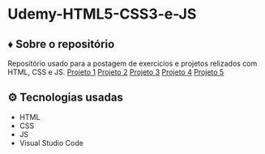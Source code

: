 # Udemy-HTML5-CSS3-e-JS

## ♦ Sobre o repositório 

Repositório usado para a postagem de exercicios e projetos relizados com HTML, CSS e JS.
[Projeto 1](https://rafaelronchi.github.io/Udemy-HTML5-CSS3-e-JS-/ProjetoCss/)
[Projeto 2](https://rafaelronchi.github.io/Udemy-HTML5-CSS3-e-JS-/ProjetoFashion/)
[Projeto 3](https://rafaelronchi.github.io/Udemy-HTML5-CSS3-e-JS-/ProjetoStrata/)
[Projeto 4](https://rafaelronchi.github.io/Udemy-HTML5-CSS3-e-JS-/ProjetoInfusion/)
[Projeto 5](https://rafaelronchi.github.io/Udemy-HTML5-CSS3-e-JS-/ProjetoResponsivo/)

## ⚙ Tecnologias usadas

- HTML
- CSS
- JS
- Visual Studio Code
